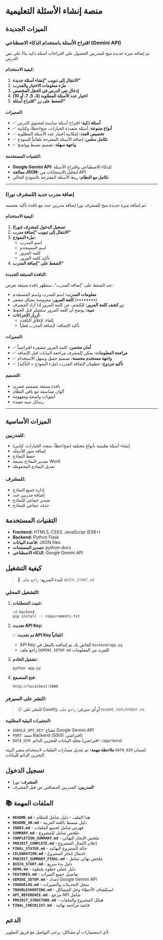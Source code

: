 # منصة إنشاء الأسئلة التعليمية

## الميزات الجديدة

### اقتراح الأسئلة باستخدام الذكاء الاصطناعي (Gemini API)

تم إضافة ميزة جديدة تتيح للمدربين الحصول على اقتراحات أسئلة ذكية بناءً على نص الدرس:

#### كيفية الاستخدام:

1. **الانتقال إلى تبويب "إنشاء أسئلة جديدة"**
2. **ملء معلومات الاختبار والمدرب**
3. **إدخال نص الدرس في الحقل المخصص**
4. **اختيار عدد الأسئلة المطلوبة (3، 5، 7، أو 10)**
5. **الضغط على زر "اقتراح أسئلة"**

#### المميزات:

- ✅ **أسئلة ذكية:** اقتراح أسئلة مناسبة لمحتوى الدرس
- ✅ **أنواع متنوعة:** أسئلة متعددة الخيارات، صح/خطأ، وكتابية
- ✅ **تخصيص العدد:** إمكانية اختيار عدد الأسئلة المطلوبة
- ✅ **تكامل سلس:** إضافة الأسئلة المقترحة تلقائياً للنموذج
- ✅ **واجهة سهلة:** تصميم بسيط وواضح

#### التقنيات المستخدمة:

- **Google Gemini API:** للذكاء الاصطناعي واقتراح الأسئلة
- **معالجة JSON:** لتحليل الاستجابات من API
- **تكامل مع النظام:** ربط الأسئلة المقترحة بالنموذج الحالي

---

### إضافة مدرب جديد (للمشرف نورا)

تم إضافة ميزة جديدة تتيح للمشرف نورا إضافة مدربين جدد مع نافذة تأكيد محسنة:

#### كيفية الاستخدام:

1. **تسجيل الدخول كمشرف (نورا)**
2. **الانتقال إلى تبويب "إضافة مدرب"**
3. **ملء النموذج:**
   - اسم المدرب
   - اسم المستخدم
   - كلمة المرور
   - تأكيد كلمة المرور
4. **الضغط على "إضافة المدرب"**

#### النافذة المنبثقة الجديدة:

عند الضغط على "إضافة المدرب"، ستظهر نافذة منبثقة تعرض:

- **معلومات المدرب:** اسم المدرب واسم المستخدم
- **كلمة المرور:** معروضة بشكل مشفر (••••••••)
- **زر كشف كلمة المرور:** للكشف عن كلمة المرور إذا أراد المشرف
- **تنبيه:** يوضح أن كلمة المرور ستُشفّر قبل الحفظ
- **أزرار الإجراءات:**
  - إلغاء: لإغلاق النافذة
  - تأكيد الإضافة: لإضافة المدرب فعلياً

#### المميزات:

- ✅ **أمان محسن:** كلمة المرور مشفرة افتراضياً
- ✅ **مراجعة المعلومات:** يمكن للمشرف مراجعة البيانات قبل الإضافة
- ✅ **واجهة مستخدم محسنة:** تصميم جميل وسهل الاستخدام
- ✅ **تأكيد مزدوج:** خطوتان لإضافة المدرب (ملء النموذج + التأكيد)

#### التصميم:

- نافذة منبثقة بتصميم عصري
- ألوان متناسقة مع باقي النظام
- أيقونات واضحة ومفهومة
- رسائل تنبيه مفيدة

---

## الميزات الأساسية

### للمدربين:

- إنشاء أسئلة تعليمية بأنواع مختلفة (صح/خطأ، متعدد الخيارات، كتابي)
- إضافة صور للأسئلة
- حفظ النماذج
- تصدير النماذج بصيغة Word
- تعديل النماذج المحفوظة

### للمشرف:

- إدارة جميع النماذج
- إضافة مدربين جدد
- تصدير جماعي للنماذج
- حذف جماعي للنماذج

## التقنيات المستخدمة

- **Frontend:** HTML5, CSS3, JavaScript (ES6+)
- **Backend:** Python Flask
- **قاعدة البيانات:** JSON files
- **تصدير المستندات:** python-docx
- **الذكاء الاصطناعي:** Google Gemini API

## كيفية التشغيل

> 🚀 **للبدء السريع:** راجع ملف `QUICK_START.md`

### التشغيل المحلي:

1. **تثبيت المتطلبات:**

   ```bash
   cd backend
   pip install -r requirements.txt
   ```

2. **تحديث API Key:**

   ✅ **تم تحديث API Key تلقائياً!**

   - API Key الخاص بك تم إضافته بالفعل في `backend/app.py`
   - راجع ملف `GEMINI_SETUP.md` للمزيد من المعلومات

3. **تشغيل الخادم:**

   ```bash
   python app.py
   ```

4. **فتح المتصفح:**
   ```
   http://localhost:5000
   ```

### النشر على السيرفر:

> 📋 **للنشر على Coolify أو أي سيرفر:** راجع ملف `README_DEPLOYMENT.md`

**المتغيرات البيئية المطلوبة:**

- `GOOGLE_API_KEY`: مفتاح Google Gemini API
- `PORT`: منفذ Backend (افتراضي: 5000)
- `DATA_DIR`: مجلد البيانات للتخزين الدائم (افتراضي: `/app/data`)

**ملاحظة مهمة:** تم تعديل مسارات الملفات لاستخدام متغير البيئة `DATA_DIR` لضمان التخزين الدائم للبيانات.

## تسجيل الدخول

- **المشرف:** نورا
- **المدربين:** المدربين المضافين من قبل المشرف

## 📚 الملفات المهمة

- **`README.md`** - هذا الملف - دليل شامل للنظام
- **`README_AR.md`** - دليل مبسط باللغة العربية
- **`INDEX.md`** - فهرس شامل لجميع الملفات
- **`SUMMARY.md`** - ملخص شامل للمشروع
- **`COMPLETION_SUMMARY.md`** - ملخص الإنجاز النهائي
- **`PROJECT_COMPLETE.md`** - إعلان اكتمال المشروع
- **`FINAL_STATUS.md`** - حالة المشروع النهائية
- **`CELEBRATION.md`** - احتفال إنجاز المشروع
- **`PROJECT_SUMMARY_FINAL.md`** - ملخص نهائي شامل
- **`QUICK_START.md`** - دليل بدء سريع
- **`DEMO.md`** - دليل عملي خطوة بخطوة
- **`FEATURES.md`** - تفاصيل جميع الميزات
- **`GEMINI_SETUP.md`** - إعداد Google Gemini API
- **`CHANGELOG.md`** - سجل التحديثات والتغييرات
- **`TROUBLESHOOTING.md`** - استكشاف الأخطاء وحل المشاكل
- **`API_REFERENCE.md`** - مرجع API شامل
- **`PROJECT_STRUCTURE.md`** - هيكل المشروع والملفات
- **`FINAL_CHECKLIST.md`** - قائمة مراجعة نهائية

## الدعم

لأي استفسارات أو مشاكل، يرجى التواصل مع فريق التطوير.
